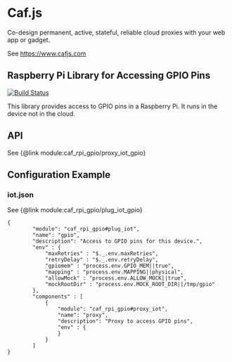 # Caf.js

Co-design permanent, active, stateful, reliable cloud proxies with your web app or gadget.

See https://www.cafjs.com

## Raspberry Pi Library for Accessing GPIO Pins
[![Build Status](https://travis-ci.org/cafjs/caf_rpi_gpio.svg?branch=master)](https://travis-ci.org/cafjs/caf_rpi_gpio)

This library provides access to GPIO pins in a Raspberry Pi. It runs in the device not in the cloud.

## API

See {@link module:caf_rpi_gpio/proxy_iot_gpio}

## Configuration Example

### iot.json

See {@link module:caf_rpi_gpio/plug_iot_gpio}

    {
            "module": "caf_rpi_gpio#plug_iot",
            "name": "gpio",
            "description": "Access to GPIO pins for this device.",
            "env" : {
                "maxRetries" : "$._.env.maxRetries",
                "retryDelay" : "$._.env.retryDelay",
                "gpiomem" : "process.env.GPIO_MEM||true",
                "mapping" : "process.env.MAPPING||physical",
                "allowMock" : "process.env.ALLOW_MOCK||true",
                "mockRootDir" : "process.env.MOCK_ROOT_DIR||/tmp/gpio"
            },
            "components" : [
                {
                    "module": "caf_rpi_gpio#proxy_iot",
                    "name": "proxy",
                    "description": "Proxy to access GPIO pins",
                    "env" : {
                    }
                }
            ]
    }
